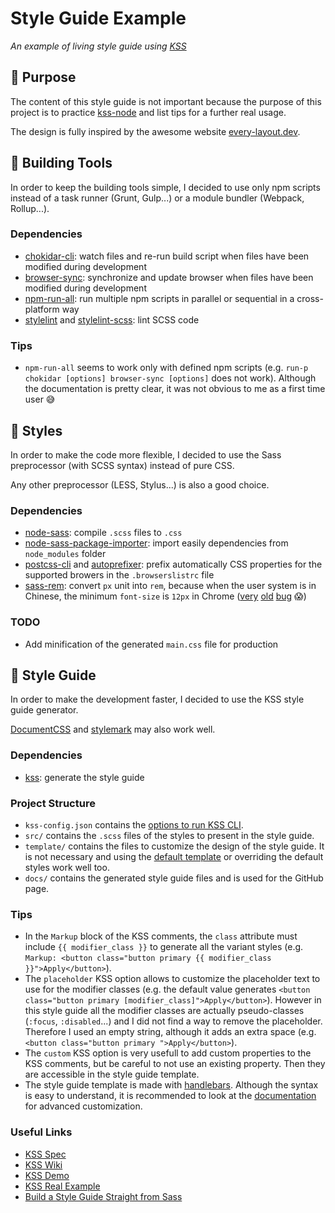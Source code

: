 # Style Guide Example

*An example of living style guide using [KSS](http://warpspire.com/kss/)*

## 🎯 Purpose

The content of this style guide is not important because the purpose of this project is to practice [kss-node](https://www.npmjs.com/package/kss) and list tips for a further real usage.

The design is fully inspired by the awesome website [every-layout.dev](https://every-layout.dev).

## 🔨 Building Tools

In order to keep the building tools simple, I decided to use only npm scripts instead of a task runner (Grunt, Gulp...) or a module bundler (Webpack, Rollup...).

### Dependencies

* [chokidar-cli](https://www.npmjs.com/package/chokidar-cli): watch files and re-run build script when files have been modified during development
* [browser-sync](https://www.npmjs.com/package/browser-sync): synchronize and update browser when files have been modified during development
* [npm-run-all](https://www.npmjs.com/package/npm-run-all): run multiple npm scripts in parallel or sequential in a cross-platform way
* [stylelint](https://www.npmjs.com/package/stylelint) and [stylelint-scss](https://www.npmjs.com/package/stylelint-scss): lint SCSS code

### Tips

* `npm-run-all` seems to work only with defined npm scripts (e.g. `run-p chokidar [options] browser-sync [options]` does not work). Although the documentation is pretty clear, it was not obvious to me as a first time user 😅

## 🎨 Styles

In order to make the code more flexible, I decided to use the Sass preprocessor (with SCSS syntax) instead of pure CSS.

Any other preprocessor (LESS, Stylus...) is also a good choice.

### Dependencies

* [node-sass](https://www.npmjs.com/package/node-sass): compile `.scss` files to `.css`
* [node-sass-package-importer](https://www.npmjs.com/package/node-sass-package-importer): import easily dependencies from `node_modules` folder
* [postcss-cli](https://www.npmjs.com/package/postcss-cli) and [autoprefixer](are://www.npmjs.com/package/autoprefixer): prefix automatically CSS properties for the supported browers in the `.browserslistrc` file
* [sass-rem](https://www.npmjs.com/package/sass-rem): convert `px` unit into `rem`, because when the user system is in Chinese, the minimum `font-size` is `12px` in Chrome ([very](https://support.google.com/chrome/forum/AAAAP1KN0B0Q18nyAQimVo/?hl=es-419) [old](https://bugs.chromium.org/p/chromium/issues/detail?id=36429) [bug](https://bugs.chromium.org/p/chromium/issues/detail?id=16875) 😱)

### TODO

* Add minification of the generated `main.css` file for production

## 📖 Style Guide

In order to make the development faster, I decided to use the KSS style guide generator.

[DocumentCSS](https://documentcss.com) and [stylemark](https://github.com/mpetrovich/stylemark) may also work well.

### Dependencies

* [kss](https://www.npmjs.com/package/kss): generate the style guide

### Project Structure

* `kss-config.json` contains the [options to run KSS CLI](https://github.com/kss-node/kss-node#using-the-command-line-tool).
* `src/` contains the `.scss` files of the styles to present in the style guide.
* `template/` contains the files to customize the design of the style guide. It is not necessary and using the [default template](https://kss-node.github.io/kss-node/section-demo.html) or overriding the default styles work well too.
* `docs/` contains the generated style guide files and is used for the GitHub page.

### Tips

* In the `Markup` block of the KSS comments, the `class` attribute must include `{{ modifier_class }}` to generate all the variant styles (e.g. `Markup: <button class="button primary {{ modifier_class }}">Apply</button>`).
* The `placeholder` KSS option allows to customize the placeholder text to use for the modifier classes (e.g. the default value generates `<button class="button primary [modifier_class]">Apply</button>`). However in this style guide all the modifier classes are actually pseudo-classes (`:focus`, `:disabled`...) and I did not find a way to remove the placeholder. Therefore I used an empty string, although it adds an extra space (e.g. `<button class="button primary ">Apply</button>`).
* The `custom` KSS option is very usefull to add custom properties to the KSS comments, but be careful to not use an existing property. Then they are accessible in the style guide template.
* The style guide template is made with [handlebars](https://handlebarsjs.com/). Although the syntax is easy to understand, it is recommended to look at the [documentation](https://handlebarsjs.com/guide/) for advanced customization.

### Useful Links

* [KSS Spec](https://github.com/kss-node/kss/blob/spec/SPEC.md)
* [KSS Wiki](https://github.com/kss-node/kss-node/wiki)
* [KSS Demo](https://kss-node.github.io/kss-node/section-demo.html)
* [KSS Real Example](https://communications.uoregon.edu/sites/all/modules/uobanner/uo-web-design-framework/styleguide/)
* [Build a Style Guide Straight from Sass](https://css-tricks.com/build-style-guide-straight-sass/)